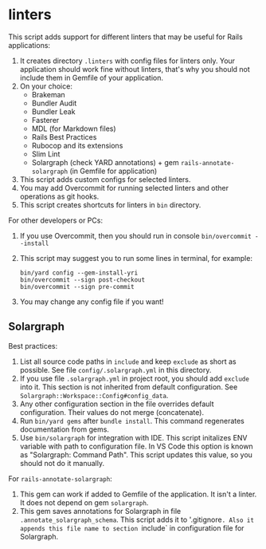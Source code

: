 # linters

This script adds support for different linters that may be useful for Rails applications:

1. It creates directory `.linters` with config files for linters only.
   Your application should work fine without linters, that's why you should not include them in
   Gemfile of your application.
2. On your choice:
    - Brakeman
    - Bundler Audit
    - Bundler Leak
    - Fasterer
    - MDL (for Markdown files)
    - Rails Best Practices
    - Rubocop and its extensions
    - Slim Lint
    - Solargraph (check YARD annotations) + gem `rails-annotate-solargraph` (in Gemfile for application)
3. This script adds custom configs for selected linters.
4. You may add Overcommit for running selected linters and other operations as git hooks.
5. This script creates shortcuts for linters in `bin` directory.

For other developers or PCs:

1. If you use Overcommit, then you should run in console `bin/overcommit --install`
2. This script may suggest you to run some lines in terminal, for example:

   ```
   bin/yard config --gem-install-yri
   bin/overcommit --sign post-checkout
   bin/overcommit --sign pre-commit
   ```

3. You may change any config file if you want!

## Solargraph

Best practices:

1. List all source code paths in `include` and keep `exclude` as short as possible.
   See file `config/.solargraph.yml` in this directory.
2. If you use file `.solargraph.yml` in project root, you should add `exclude` into it.
   This section is not inherited from default configuration.
   See `Solargraph::Workspace::Config#config_data`.
3. Any other configuration section in the file overrides default configuration.
   Their values do not merge (concatenate).
4. Run `bin/yard gems` after `bundle install`. This command regenerates documentation from gems.
5. Use `bin/solargraph` for integration with IDE.
   This script initalizes ENV variable with path to configuration file.
   In VS Code this option is known as "Solargraph: Command Path".
   This script updates this value, so you should not do it manually.

For `rails-annotate-solargraph`:

1. This gem can work if added to Gemfile of the application.
   It isn't a linter. It does not depend on gem `solargraph`.
2. This gem saves annotations for Solargraph in file `.annotate_solargraph_schema`.
   This script adds it to '.gitignore`.
   Also it appends this file name to section `include` in configuration file for Solargraph.
